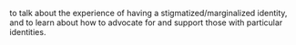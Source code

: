 to talk about the experience of having a stigmatized/marginalized identity, and to learn about how to advocate for and
support those with particular identities.
